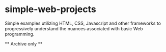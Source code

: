 # simple-web-projects
Simple examples utilizing HTML, CSS, Javascript and other frameworks to progressively understand the nuances associated with basic Web programming.

** Archive only **
